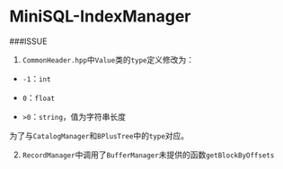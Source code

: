 # MiniSQL-IndexManager

###ISSUE

1. `CommonHeader.hpp`中`Value`类的`type`定义修改为：

  - `-1`：`int`

  - `0`：`float`

  - `>0`：`string`，值为字符串长度

  为了与`CatalogManager`和`BPlusTree`中的`type`对应。
  
  
2. `RecordManager`中调用了`BufferManager`未提供的函数`getBlockByOffsets`
